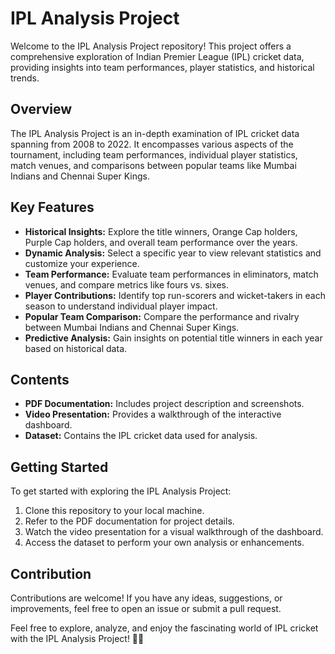 # IPL Analysis Project

Welcome to the IPL Analysis Project repository! This project offers a comprehensive exploration of Indian Premier League (IPL) cricket data, providing insights into team performances, player statistics, and historical trends.

## Overview

The IPL Analysis Project is an in-depth examination of IPL cricket data spanning from 2008 to 2022. It encompasses various aspects of the tournament, including team performances, individual player statistics, match venues, and comparisons between popular teams like Mumbai Indians and Chennai Super Kings.

## Key Features

- **Historical Insights:** Explore the title winners, Orange Cap holders, Purple Cap holders, and overall team performance over the years.
- **Dynamic Analysis:** Select a specific year to view relevant statistics and customize your experience.
- **Team Performance:** Evaluate team performances in eliminators, match venues, and compare metrics like fours vs. sixes.
- **Player Contributions:** Identify top run-scorers and wicket-takers in each season to understand individual player impact.
- **Popular Team Comparison:** Compare the performance and rivalry between Mumbai Indians and Chennai Super Kings.
- **Predictive Analysis:** Gain insights on potential title winners in each year based on historical data.

## Contents

- **PDF Documentation:** Includes project description and screenshots.
- **Video Presentation:** Provides a walkthrough of the interactive dashboard.
- **Dataset:** Contains the IPL cricket data used for analysis.

## Getting Started

To get started with exploring the IPL Analysis Project:
1. Clone this repository to your local machine.
2. Refer to the PDF documentation for project details.
3. Watch the video presentation for a visual walkthrough of the dashboard.
4. Access the dataset to perform your own analysis or enhancements.

## Contribution

Contributions are welcome! If you have any ideas, suggestions, or improvements, feel free to open an issue or submit a pull request.

Feel free to explore, analyze, and enjoy the fascinating world of IPL cricket with the IPL Analysis Project! 🏏✨
